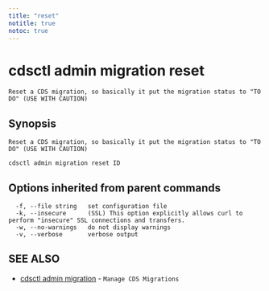 ```yaml
---
title: "reset"
notitle: true
notoc: true
---
```

# cdsctl admin migration reset

`Reset a CDS migration, so basically it put the migration status to "TO DO" (USE WITH CAUTION)`

## Synopsis

`Reset a CDS migration, so basically it put the migration status to "TO DO" (USE WITH CAUTION)`

```
cdsctl admin migration reset ID
```

## Options inherited from parent commands

```
  -f, --file string   set configuration file
  -k, --insecure      (SSL) This option explicitly allows curl to perform "insecure" SSL connections and transfers.
  -w, --no-warnings   do not display warnings
  -v, --verbose       verbose output
```

## SEE ALSO

* [cdsctl admin migration](/docs/components/cdsctl/admin/migration/)	 - `Manage CDS Migrations`

